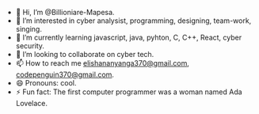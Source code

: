 - 👋 Hi, I’m @Billioniare-Mapesa.
- 👀 I’m interested in cyber analysist, programming, designing, team-work, singing.
- 🌱 I’m currently learning javascript, java, pyhton, C, C++, React, cyber security.
- 💞️ I’m looking to collaborate on cyber tech.
- 📫 How to reach me elishananyanga370@gmail.com, codepenguin370@gmail.com.
- 😄 Pronouns: cool.
- ⚡ Fun fact: The first computer programmer was a woman named Ada Lovelace. 

<!---
Billioniare-Mapesa/Billioniare-Mapesa is a ✨ special ✨ repository because its `README.md` (this file) appears on your GitHub profile.
You can click the Preview link to take a look at your changes.
--->
